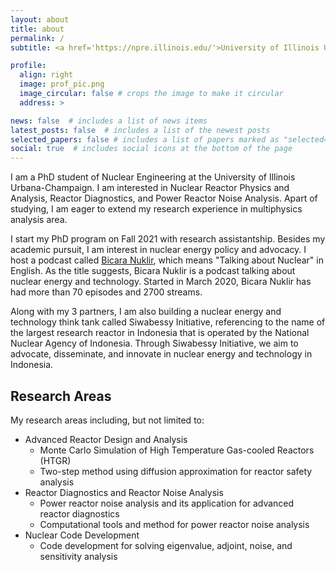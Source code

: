 ```yaml
---
layout: about
title: about
permalink: /
subtitle: <a href='https://npre.illinois.edu/'>University of Illinois Urbana-Champaign</a>.

profile:
  align: right
  image: prof_pic.png
  image_circular: false # crops the image to make it circular
  address: >

news: false  # includes a list of news items
latest_posts: false  # includes a list of the newest posts
selected_papers: false # includes a list of papers marked as "selected={true}"
social: true  # includes social icons at the bottom of the page
---
```


I am a PhD student of Nuclear Engineering at the University of Illinois Urbana-Champaign. I am interested in Nuclear Reactor Physics and Analysis, Reactor Diagnostics, and Power Reactor Noise Analysis. Apart of studying, I am eager to extend my research experience in multiphysics analysis area.

I start my PhD program on Fall 2021 with research assistantship. Besides my academic pursuit, I am interest in nuclear energy policy and advocacy. I host a podcast called [Bicara Nuklir](https://open.spotify.com/show/7Ccn9sv462INHxCBosDr6v?si=ba4beda6aa3c4552), which means "Talking about Nuclear" in English. As the title suggests, Bicara Nuklir is a podcast talking about nuclear energy and technology. Started in March 2020, Bicara Nuklir has had more than 70 episodes and 2700 streams.

Along with my 3 partners, I am also building a nuclear energy and technology think tank called Siwabessy Initiative, referencing to the name of the largest research reactor in Indonesia that is operated by the National Nuclear Agency of Indonesia. Through Siwabessy Initiative, we aim to advocate, disseminate, and innovate in nuclear energy and technology in Indonesia.

## Research Areas
My research areas including, but not limited to:
- Advanced Reactor Design and Analysis
  - Monte Carlo Simulation of High Temperature Gas-cooled Reactors (HTGR)
  - Two-step method using diffusion approximation for reactor safety analysis
- Reactor Diagnostics and Reactor Noise Analysis
  - Power reactor noise analysis and its application for advanced reactor diagnostics
  - Computational tools and method for power reactor noise analysis
- Nuclear Code Development
  - Code development for solving eigenvalue, adjoint, noise, and sensitivity analysis
